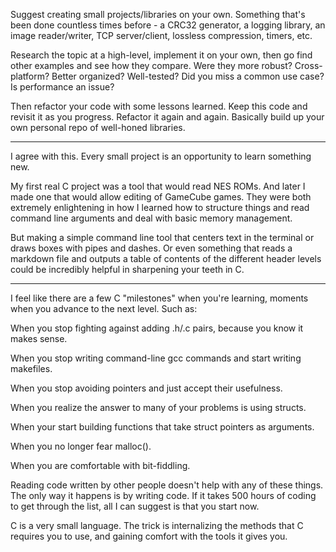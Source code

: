 Suggest creating small projects/libraries on your own. Something that's been done countless times before - a CRC32 generator, a logging library, an image reader/writer, TCP server/client, lossless compression, timers, etc.

Research the topic at a high-level, implement it on your own, then go find other examples and see how they compare. Were they more robust? Cross-platform? Better organized? Well-tested? Did you miss a common use case? Is performance an issue?

Then refactor your code with some lessons learned. Keep this code and revisit it as you progress. Refactor it again and again. Basically build up your own personal repo of well-honed libraries.

-----------------------------------------------------------------------------------------------------------------------------------------------------------------------------
I agree with this. Every small project is an opportunity to learn something new.

My first real C project was a tool that would read NES ROMs. And later I made one that would allow editing of GameCube games. They were both extremely enlightening in how I learned how to structure things and read command line arguments and deal with basic memory management.

But making a simple command line tool that centers text in the terminal or draws boxes with pipes and dashes. Or even something that reads a markdown file and outputs a table of contents of the different header levels could be incredibly helpful in sharpening your teeth in C.

------------------------------------------------------------------------------------------------------------------------------------------------------------------------------
I feel like there are a few C "milestones" when you're learning, moments when you advance to the next level. Such as:

When you stop fighting against adding .h/.c pairs, because you know it makes sense.

When you stop writing command-line gcc commands and start writing makefiles.

When you stop avoiding pointers and just accept their usefulness.

When you realize the answer to many of your problems is using structs.

When your start building functions that take struct pointers as arguments.

When you no longer fear malloc().

When you are comfortable with bit-fiddling.



Reading code written by other people doesn't help with any of these things. The only way it happens is by writing code. If it takes 500 hours of coding to get through the list, all I can suggest is that you start now.

C is a very small language. The trick is internalizing the methods that C requires you to use, and gaining comfort with the tools it gives you.
